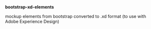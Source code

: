 **bootstrap-xd-elements**

mockup elements from bootstrap converted to .xd format (to use with Adobe Experience Design)
